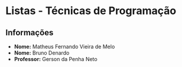 # Listas - Técnicas de Programação

## Informações
- **Nome:** Matheus Fernando Vieira de Melo
- **Nome:** Bruno Denardo
- **Professor:** Gerson da Penha Neto